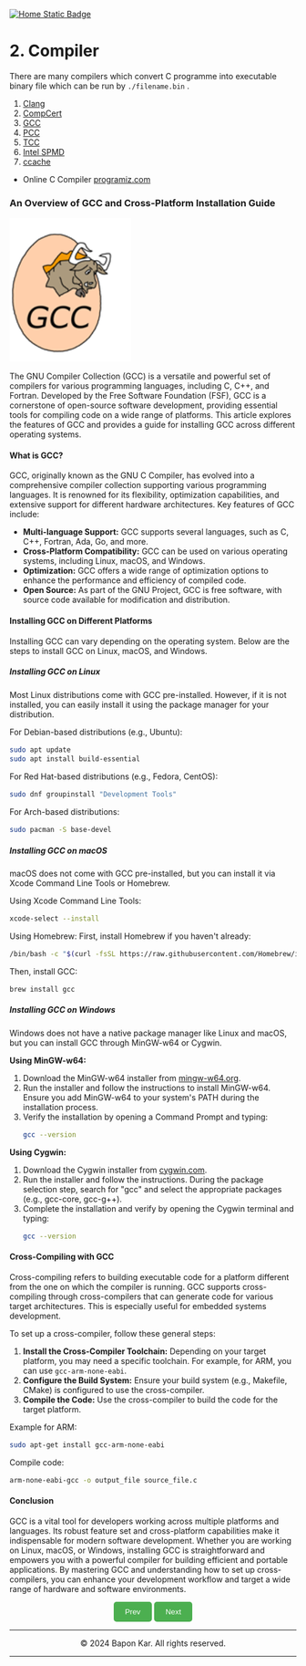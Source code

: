 [![Home Static Badge](https://img.shields.io/badge/%F0%9F%8F%A0-Home-maker?style=plastic&labelColor=grey&color=black)
](https://baponkar.github.io/Learning-C)

# 2. Compiler

There are many compilers which convert C programme into executable  binary file which can be run by `./filename.bin` .
1. [Clang](https://clang.llvm.org)
2. [CompCert](https://compcert.inria.fr/index-en.html)
3. [GCC](https://gcc.gnu.org)
4. [PCC](https://web.archive.org/20231212090621/http://pcc.ludd.ltu.se/)
5. [TCC](https://bellard.org/tcc/)
6. [Intel SPMD](https://ispc.github.io)
7. [ccache](https://ccache.dev)

* Online C Compiler [programiz.com](https://www.programiz.com/c-programming/online-compiler/)

### An Overview of GCC and Cross-Platform Installation Guide

![GCC Logo](./image/gcc-logo.png)

The GNU Compiler Collection (GCC) is a versatile and powerful set of compilers for various programming languages, including C, C++, and Fortran. Developed by the Free Software Foundation (FSF), GCC is a cornerstone of open-source software development, providing essential tools for compiling code on a wide range of platforms. This article explores the features of GCC and provides a guide for installing GCC across different operating systems.

#### What is GCC?

GCC, originally known as the GNU C Compiler, has evolved into a comprehensive compiler collection supporting various programming languages. It is renowned for its flexibility, optimization capabilities, and extensive support for different hardware architectures. Key features of GCC include:

- **Multi-language Support:** GCC supports several languages, such as C, C++, Fortran, Ada, Go, and more.
- **Cross-Platform Compatibility:** GCC can be used on various operating systems, including Linux, macOS, and Windows.
- **Optimization:** GCC offers a wide range of optimization options to enhance the performance and efficiency of compiled code.
- **Open Source:** As part of the GNU Project, GCC is free software, with source code available for modification and distribution.

#### Installing GCC on Different Platforms

Installing GCC can vary depending on the operating system. Below are the steps to install GCC on Linux, macOS, and Windows.

##### Installing GCC on Linux

Most Linux distributions come with GCC pre-installed. However, if it is not installed, you can easily install it using the package manager for your distribution.

For Debian-based distributions (e.g., Ubuntu):
```bash
sudo apt update
sudo apt install build-essential
```

For Red Hat-based distributions (e.g., Fedora, CentOS):
```bash
sudo dnf groupinstall "Development Tools"
```

For Arch-based distributions:
```bash
sudo pacman -S base-devel
```

##### Installing GCC on macOS

macOS does not come with GCC pre-installed, but you can install it via Xcode Command Line Tools or Homebrew.

Using Xcode Command Line Tools:
```bash
xcode-select --install
```

Using Homebrew:
First, install Homebrew if you haven't already:
```bash
/bin/bash -c "$(curl -fsSL https://raw.githubusercontent.com/Homebrew/install/HEAD/install.sh)"
```
Then, install GCC:
```bash
brew install gcc
```

##### Installing GCC on Windows

Windows does not have a native package manager like Linux and macOS, but you can install GCC through MinGW-w64 or Cygwin.

**Using MinGW-w64:**

1. Download the MinGW-w64 installer from [mingw-w64.org](http://mingw-w64.org/doku.php/download).
2. Run the installer and follow the instructions to install MinGW-w64. Ensure you add MinGW-w64 to your system's PATH during the installation process.
3. Verify the installation by opening a Command Prompt and typing:
    ```bash
    gcc --version
    ```

**Using Cygwin:**

1. Download the Cygwin installer from [cygwin.com](https://www.cygwin.com/).
2. Run the installer and follow the instructions. During the package selection step, search for "gcc" and select the appropriate packages (e.g., gcc-core, gcc-g++).
3. Complete the installation and verify by opening the Cygwin terminal and typing:
    ```bash
    gcc --version
    ```

#### Cross-Compiling with GCC

Cross-compiling refers to building executable code for a platform different from the one on which the compiler is running. GCC supports cross-compiling through cross-compilers that can generate code for various target architectures. This is especially useful for embedded systems development.

To set up a cross-compiler, follow these general steps:

1. **Install the Cross-Compiler Toolchain:** Depending on your target platform, you may need a specific toolchain. For example, for ARM, you can use `gcc-arm-none-eabi`.
2. **Configure the Build System:** Ensure your build system (e.g., Makefile, CMake) is configured to use the cross-compiler.
3. **Compile the Code:** Use the cross-compiler to build the code for the target platform.

Example for ARM:
```bash
sudo apt-get install gcc-arm-none-eabi
```
Compile code:
```bash
arm-none-eabi-gcc -o output_file source_file.c
```

#### Conclusion

GCC is a vital tool for developers working across multiple platforms and languages. Its robust feature set and cross-platform capabilities make it indispensable for modern software development. Whether you are working on Linux, macOS, or Windows, installing GCC is straightforward and empowers you with a powerful compiler for building efficient and portable applications. By mastering GCC and understanding how to set up cross-compilers, you can enhance your development workflow and target a wide range of hardware and software environments.

<div style="text-align: center;">
    <button type="button" onclick="window.location.href='https://baponkar.github.io/Learning-C/Introduction/Introduction';" style="background-color: #4CAF50; color: white; padding: 10px 20px; border: none; border-radius: 5px; cursor: pointer;">
       Prev
    </button>
     <button type="button" onclick="window.location.href='https://baponkar.github.io/Learning-C/Hello-World/Hello-World';" style="background-color: #4CAF50; color: white; padding: 10px 20px; border: none; border-radius: 5px; cursor: pointer;">
       Next
    </button>
</div>


<hr>
<div style="text-align: center;">
    © 2024 Bapon Kar. All rights reserved.
</div>
<hr>